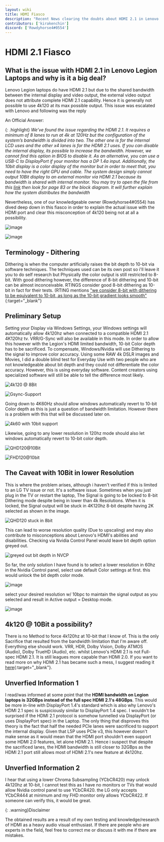 ```yaml
---
layout: wiki
title: HDMI Fiasco
description: "Recent News clearing the doubts about HDMI 2.1 in Lenovo Legion Laptops"
contributors: ['kirakenchin']
discord: ['Rowdyhorse4#0554']
---
```


# HDMI 2.1 Fiasco

## What is the issue with HDMI 2.1 in Lenovo Legion Laptops and why is it a big deal?

Lenovo Legion laptops do have HDMI 2.1 but due to the shared bandwidth between the internal display and video output, the external video output does not attribute complete HDMI 2.1 capability. Hence it is generally not possible to use 4k120 at its max possible output. This issue was escalated with Lenovo and following was the reply

An Official Answer:

{: .highlight}
_We’ve found the issue regarding the HDMI 2.1. It requires a minimum of 8 lanes to run at 4k at 120Hz but the configuration of the system’s bandwidth is divided into two. The other one is for the internal LCD uses and the other x4 lanes is for the HDMI 2.1 uses. If you can disable the internal display, its possible to increase the bandwidth. However, we cannot find this option in BIOS to disable it. As an alternative, you can use a USB-C to DisplayPort if your monitor has a DP 1.4a input. Additionally, the 10bit display is a color display of the monitor but in order to meet that, you need to have the right GPU and cable. The system design simply cannot output 10Bit display to an external monitor via HDMI 2.1 because its bandwidth is shared with internal monitor. You may try to open the file from this [link](https://lnv.gy/3yw0Omh) then look for page 83 or the block diagram. It will further explain how the system distributes the bandwidth_


Nevertheless, one of our knowledgeable owner (Rowdyhorse4#0554) has dived deep down in this fiasco in order to explain the actual issue with the HDMI port and clear this misconception of 4k120 being not at all a possibility.

![image](https://cdn.discordapp.com/attachments/960201425063936033/960201584900452362/unknown.png)

![image](https://cdn.discordapp.com/attachments/960201425063936033/960201605771313202/unknown.png)

## Terminology - Dithering

Dithering is when the computer artificially raises the bit depth to 10-bit via software techniques. The techniques used can be its own post so i'll leave it you to do self research but Physically the color output is still restricted to 8-bit. With good dithering however, the difference of 8-bit dithering and 10-bit can be almost inconceivable. RTINGS consider good 8-bit dithering as 10-bit in fact for their tests. (RTING mentions ["we consider 8-bit with dithering to be equivalent to 10-bit, as long as the 10-bit gradient looks smooth"](https://www.rtings.com/tv/tests/picture-quality/gradient){:target="_blank"}

## Preliminary Setup

Setting your Display via Windows Settings, your Windows settings will automatically allow 4k120hz when connected to a compatible HDMI 2.1 4K120hz tv. VRR/G-Sync will also be available in this mode. In order to allow this however with the Legion's HDMI limited bandwidth, 10-bit Color depth has to be sacrificed. To compensate, Windows/Nvidia will use Dithering to the signal to improve color accuracy. Using some RAW 4k DSLR images and Movies, I did a double blind test for Everyday Use with two people who are not knowledgeable about bit depth and they could not differentiate the color accuracy. However, this is using everyday software. Content creators using specialized software will still be able to tell the difference most likely.

![4k120 @ 8Bit](https://cdn.discordapp.com/attachments/960201425063936033/960202203354787861/unknown.png)

![Gsync-Support](https://cdn.discordapp.com/attachments/960201425063936033/960202252491063326/unknown.png)

Going down to 4K60Hz should allow windows automatically revert to 10-bit Color depth as this is just a question of bandwidth limitation. However there is a problem with this that will be discussed later on.

![4k60 with 10bit support](https://cdn.discordapp.com/attachments/960201425063936033/960202566745079888/unknown.png)

Likewise, going to any lower resolution in 120hz mode should also let windows automatically revert to 10-bit color depth.

![QHD120@10Bit](https://cdn.discordapp.com/attachments/960201425063936033/960202748442337370/unknown.png)

![FHD120@10bit](https://cdn.discordapp.com/attachments/960201425063936033/960202788359524402/unknown.png)

## The Caveat with 10Bit in lower Resolution

This is where the problem arises, although i haven't verified if this is limited to an LG TV issue or not. It's a software issue. Sometimes when you just plug in the TV or restart the laptop, The Signal is going to be locked to 8-bit Dithering mode despite being in lower than 4k Resolutions. When it is locked, the Signal output will be stuck in 4K120hz 8-bit despite having 2K selected as shown in the image.

![QHD120 stuck in 8bit](https://laptopwiki.eu/wp-content/uploads/2022/04/unknown-1-990x1024.png)

This can lead to worse resolution quality (Due to upscaling) and may also contribute to misconceptions about Lenovo's HDMI's abilities and disabilities. Checking via Nvidia Control Panel would leave bit depth option greyed out.

![greyed out bit depth in NVCP](https://cdn.discordapp.com/attachments/960201425063936033/960204084592406558/unknown.png)

So far, the only solution I have found is to select a lower resolution in 60hz in the Nvidia Control panel, select use default Color settings at first. this would unlock the bit depth color mode.

![image](https://laptopwiki.eu/wp-content/uploads/2022/04/unknown-3.png)

select your desired resolution w/ 10bpc to maintain the signal output as you selected and result in Active output = Desktop mode.

![image](https://laptopwiki.eu/wp-content/uploads/2022/04/unknown-2-1024x958.png)

## 4k120 @ 10Bit a possibility?

There is no Method to force 4k120hz at 10-bit that I know of. This is the only Sacrifice that resulted from the bandwidth limitation that I'm aware off. Everything else should work. VRR, HDR, Dolby Vision, Dolby ATMOS (Audio), Dolby TrueHD (Audio), etc. whilst Lenovo's HDMI 2.1 is not Full-spec HDMI 2.1. It is still leagues more capable than HDMI 2.0. If you want to read more on why HDMI 2.1 has became such a mess, I suggest reading it [here](https://tftcentral.co.uk/articles/when-hdmi-2-1-isnt-hdmi-2-1){:target="_blank"}.

## Unverfied Information 1

I read/was informed at some point that the **HDMI bandwidth on Legion laptops is 32GBps instead of the full spec HDMI 2.1's 48GBps**. This would be more in-line with DisplayPort 1.4's standard which is also why Lenovo's HDMI 2.1 spec is suspiciously similar to DisplayPort 1.4 spec. I wouldn't be surprised if the HDMI 2.1 protocol is somehow tunnelled via DisplayPort (or uses DisplayPort spec) in the Laptop. The only thing that disproves this theory is the fact that half the needed PCIe lanes were sacrificed to support the internal display. Given that L5P uses PCIe v3, this however doesn't make sense as it would mean that the HDMI port shouldn't even support some HDMI 2.0 features, let alone HDMI 2.1. Hence i suspect that despite the sacrificed lanes, the HDMI bandwidth is still closer to 32GBps as the HDMI 2.1 port still allows most of HDMI 2.1's new feature at 4k120hz.

## Unverfied Information 2

I hear that using a lower Chroma Subsampling (YCbCR420) may unlock 4k120hz at 10-bit, I cannot test this as I have no monitors or TVs that would allow Nvidia control panel to use YCbCR420. the LG only accepts YCbCR444 at minimum and my FHD monitor only allows YCbCR422. If someone can verify this, it would be great.

{: .warning}Disclaimer

The obtained results are  a result of my own testing and knowledge/research of HDMI as a heavy audio visual enthusiast. If there are people who are experts in the field, feel free to correct me or discuss it with me if there are mistakes.
